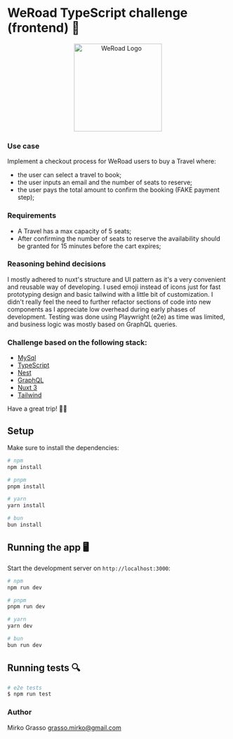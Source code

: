 # WeRoad TypeScript challenge (frontend) 🛫

<p align="center">
  <img src="https://theme.zdassets.com/theme_assets/9115960/ef5800cc529889d180b05b57e40dd50e5c7adb73.png" width="200" alt="WeRoad Logo" />
</p>

### Use case
Implement a checkout process for WeRoad users to buy a Travel where:
- the user can select a travel to book;
- the user inputs an email and the number of seats to reserve;
- the user pays the total amount to confirm the booking (FAKE payment step);

### Requirements
- A Travel has a max capacity of 5 seats;
- After confirming the number of seats to reserve the availability should be granted for 15 minutes before the cart expires;

### Reasoning behind decisions
I mostly adhered to nuxt's structure and UI pattern as it's a very convenient and reusable way of developing. I used emoji instead of icons just for fast prototyping design and basic tailwind with a little bit of customization.
I didn't really feel the need to further refactor sections of code into new components as I appreciate low overhead during early phases of development.
Testing was done using Playwright (e2e) as time was limited, and business logic was mostly based on GraphQL queries.

### Challenge based on the following stack:
- [MySql](https://github.com/mysql/mysql-server)
- [TypeScript](https://github.com/microsoft/TypeScript)
- [Nest](https://github.com/nestjs/nest)
- [GraphQL](https://github.com/graphql)
- [Nuxt 3](https://github.com/nuxt/nuxt)
- [Tailwind](https://tailwindcss.com/)

Have a great trip! 👩‍✈️

## Setup

Make sure to install the dependencies:

```bash
# npm
npm install

# pnpm
pnpm install

# yarn
yarn install

# bun
bun install
```

## Running the app 🖥️

Start the development server on `http://localhost:3000`:

```bash
# npm
npm run dev

# pnpm
pnpm run dev

# yarn
yarn dev

# bun
bun run dev
```

## Running tests 🔍

```bash
# e2e tests
$ npm run test
```

### Author
Mirko Grasso
grasso.mirko@gmail.com
